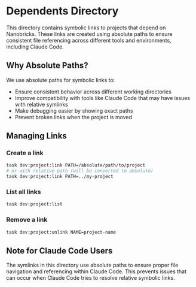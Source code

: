 # Dependents Directory

This directory contains symbolic links to projects that depend on Nanobricks. These links are created using absolute paths to ensure consistent file referencing across different tools and environments, including Claude Code.

## Why Absolute Paths?

We use absolute paths for symbolic links to:
- Ensure consistent behavior across different working directories
- Improve compatibility with tools like Claude Code that may have issues with relative symlinks
- Make debugging easier by showing exact paths
- Prevent broken links when the project is moved

## Managing Links

### Create a link
```bash
task dev:project:link PATH=/absolute/path/to/project
# or with relative path (will be converted to absolute)
task dev:project:link PATH=../my-project
```

### List all links
```bash
task dev:project:list
```

### Remove a link
```bash
task dev:project:unlink NAME=project-name
```

## Note for Claude Code Users

The symlinks in this directory use absolute paths to ensure proper file navigation and referencing within Claude Code. This prevents issues that can occur when Claude Code tries to resolve relative symbolic links.